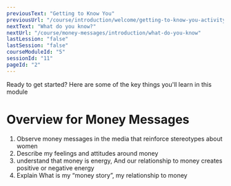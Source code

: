 ```yaml
---
previousText: "Getting to Know You"
previousUrl: "/course/introduction/welcome/getting-to-know-you-activity-one"
nextText: "What do you know?"
nextUrl: "/course/money-messages/introduction/what-do-you-know"
lastLession: "false"
lastSession: "false"
courseModuleId: "5"
sessionId: "11"
pageId: "2"
---
```



<sparkle-character-intro position="right" character="zynab">
Ready to get started? Here are some of the key things you'll learn in this module
</sparkle-character-intro>

# Overview for Money Messages
1. Observe money messages in the media that reinforce stereotypes about women 
2. Describe my feelings and attitudes around money
3. understand that money is energy, And our relationship to money creates positive or negative energy
4. Explain What is my “money story”, my relationship to money